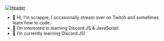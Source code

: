 [![Header](https://raw.githubusercontent.com/MartinHeinz/<OWNER>/<OWNER>/readme_header.png "Header")](https://some-url.dev/)
- 👋 Hi, I’m scrappie, I occasionally stream over on Twitch and sometimes learn how to code.
- 👀 I’m interested in learning Discord.JS & JavaScript.
- 🌱 I’m currently learning Discord.JS!

<!---
notscrappie/notscrappie is a ✨ special ✨ repository because its `README.md` (this file) appears on your GitHub profile.
You can click the Preview link to take a look at your changes.
--->

